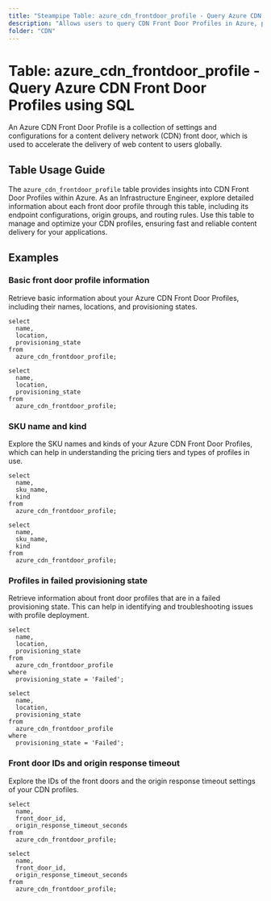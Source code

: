 ```yaml
---
title: "Steampipe Table: azure_cdn_frontdoor_profile - Query Azure CDN Front Door Profiles using SQL"
description: "Allows users to query CDN Front Door Profiles in Azure, providing detailed information about each profile, including its endpoint configurations, origin groups, and routing rules."
folder: "CDN"
---
```


# Table: azure_cdn_frontdoor_profile - Query Azure CDN Front Door Profiles using SQL

An Azure CDN Front Door Profile is a collection of settings and configurations for a content delivery network (CDN) front door, which is used to accelerate the delivery of web content to users globally.

## Table Usage Guide

The `azure_cdn_frontdoor_profile` table provides insights into CDN Front Door Profiles within Azure. As an Infrastructure Engineer, explore detailed information about each front door profile through this table, including its endpoint configurations, origin groups, and routing rules. Use this table to manage and optimize your CDN profiles, ensuring fast and reliable content delivery for your applications.

## Examples

### Basic front door profile information
Retrieve basic information about your Azure CDN Front Door Profiles, including their names, locations, and provisioning states.

```sql+postgres
select
  name,
  location,
  provisioning_state
from
  azure_cdn_frontdoor_profile;
```

```sql+sqlite
select
  name,
  location,
  provisioning_state
from
  azure_cdn_frontdoor_profile;
```

### SKU name and kind
Explore the SKU names and kinds of your Azure CDN Front Door Profiles, which can help in understanding the pricing tiers and types of profiles in use.

```sql+postgres
select
  name,
  sku_name,
  kind
from
  azure_cdn_frontdoor_profile;
```

```sql+sqlite
select
  name,
  sku_name,
  kind
from
  azure_cdn_frontdoor_profile;
```

### Profiles in failed provisioning state
Retrieve information about front door profiles that are in a failed provisioning state. This can help in identifying and troubleshooting issues with profile deployment.

```sql+postgres
select
  name,
  location,
  provisioning_state
from
  azure_cdn_frontdoor_profile
where
  provisioning_state = 'Failed';
```

```sql+sqlite
select
  name,
  location,
  provisioning_state
from
  azure_cdn_frontdoor_profile
where
  provisioning_state = 'Failed';
```

### Front door IDs and origin response timeout
Explore the IDs of the front doors and the origin response timeout settings of your CDN profiles.

```sql+postgres
select
  name,
  front_door_id,
  origin_response_timeout_seconds
from
  azure_cdn_frontdoor_profile;
```

```sql+sqlite
select
  name,
  front_door_id,
  origin_response_timeout_seconds
from
  azure_cdn_frontdoor_profile;
```
